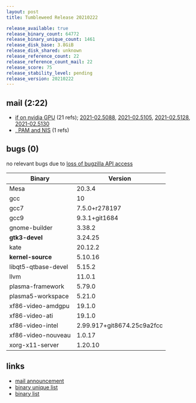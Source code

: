 ```yaml
---
layout: post
title: Tumbleweed Release 20210222

release_available: true
release_binary_count: 64772
release_binary_unique_count: 1461
release_disk_base: 3.8GiB
release_disk_shared: unknown
release_reference_count: 22
release_reference_count_mail: 22
release_score: 75
release_stability_level: pending
release_version: 20210222
---
```


## mail (2:22)

- [if on nvidia GPU](https://github.com/boombatower/tumbleweed-review/issues/10) (21 refs); [2021-02.5088](https://github.com/boombatower/tumbleweed-review/issues/10), [2021-02.5105](https://github.com/boombatower/tumbleweed-review/issues/10), [2021-02.5128](https://github.com/boombatower/tumbleweed-review/issues/10), [2021-02.5130](https://github.com/boombatower/tumbleweed-review/issues/10)
- [, PAM and NIS](https://github.com/boombatower/tumbleweed-review/issues/10) (1 refs)

## bugs (0)

<!--more-->

no relevant bugs due to [loss of bugzilla API access](https://bugzilla.opensuse.org/show_bug.cgi?id=1157722)

Binary | Version
--- | ---
Mesa | 20.3.4
gcc | 10
gcc7 | 7.5.0+r278197
gcc9 | 9.3.1+git1684
gnome-builder | 3.38.2
**gtk3-devel** | 3.24.25
kate | 20.12.2
**kernel-source** | 5.10.16
libqt5-qtbase-devel | 5.15.2
llvm | 11.0.1
plasma-framework | 5.79.0
plasma5-workspace | 5.21.0
xf86-video-amdgpu | 19.1.0
xf86-video-ati | 19.1.0
xf86-video-intel | 2.99.917+git8674.25c9a2fcc
xf86-video-nouveau | 1.0.17
xorg-x11-server | 1.20.10

## links

- [mail announcement](https://github.com/boombatower/tumbleweed-review/issues/10)
- [binary unique list](http://download.opensuse.org/history/20210222/rpm.unique.list)
- [binary list](http://download.opensuse.org/history/20210222/rpm.list)
